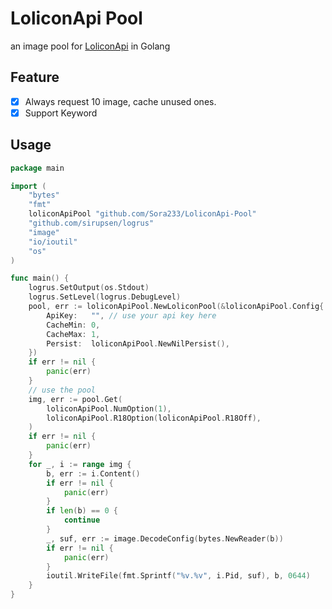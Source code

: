 # LoliconApi Pool

an image pool for [LoliconApi](https://api.lolicon.app) in Golang

## Feature

- [x] Always request 10 image, cache unused ones.
- [x] Support Keyword
 
## Usage
 
```go
package main

import (
	"bytes"
	"fmt"
	loliconApiPool "github.com/Sora233/LoliconApi-Pool"
	"github.com/sirupsen/logrus"
	"image"
	"io/ioutil"
	"os"
)

func main() {
	logrus.SetOutput(os.Stdout)
	logrus.SetLevel(logrus.DebugLevel)
	pool, err := loliconApiPool.NewLoliconPool(&loliconApiPool.Config{
		ApiKey:   "", // use your api key here
		CacheMin: 0,
		CacheMax: 1,
		Persist:  loliconApiPool.NewNilPersist(),
	})
	if err != nil {
		panic(err)
	}
	// use the pool
	img, err := pool.Get(
		loliconApiPool.NumOption(1),
		loliconApiPool.R18Option(loliconApiPool.R18Off),
	)
	if err != nil {
		panic(err)
	}
	for _, i := range img {
		b, err := i.Content()
		if err != nil {
			panic(err)
		}
		if len(b) == 0 {
			continue
		}
		_, suf, err := image.DecodeConfig(bytes.NewReader(b))
		if err != nil {
			panic(err)
		}
		ioutil.WriteFile(fmt.Sprintf("%v.%v", i.Pid, suf), b, 0644)
	}
}

```